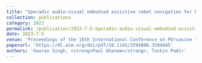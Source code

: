 ```yaml
---
title: "Sporadic audio-visual embodied assistive robot navigation for human tracking"
collection: publications
category: 2023
permalink: /publication/2023-7-5-Sporadic-audio-visual-embodied-assistive-robot-navigation-for-human-tracking
date: 2023-7-5
venue: 'Proceedings of the 16th International Conference on PErvasive Technologies Related to Assistive Environments(PETRA)'
paperurl: 'https://dl.acm.org/doi/pdf/10.1145/3594806.3594845'
authors: 'Gaurav Singh, <strong>Paul Ghanem</strong>, Taskin Padir'
---
```


